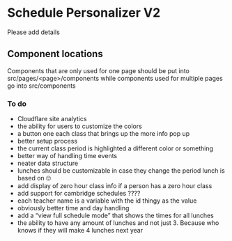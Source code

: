 # Schedule Personalizer V2
Please add details

## Component locations
Components that are only used for one page should be put into src/pages/\<page\>/components while components used for multiple pages go into src/components

### To do
- Cloudflare site analytics
- the ability for users to customize the colors
- a button one each class that brings up the more info pop up
- better setup process
- the current class period is highlighted a different color or something
- better way of handling time events
- neater data structure
- lunches should be customizable in case they change the period lunch is based on 🙄
- add display of zero hour class info if a person has a zero hour class
- add support for cambridge schedules ????
- each teacher name is a variable with the id thingy as the value
- obviously better time and day handling
- add a “view full schedule mode” that shows the times for all lunches
- the ability to have any amount of lunches and not just 3. Because who knows if they will make 4 lunches next year